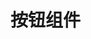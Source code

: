 # 按钮组件

<Preview comp-name="button" demo-name="buttonDemo">
  <demo />
</Preview>
<script setup>
import demo from "./buttonDemo.vue"
</script>
